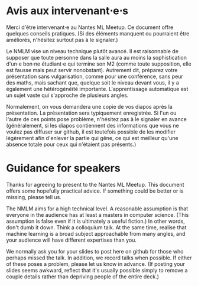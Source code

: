 # Avis aux intervenant⋅e⋅s

Merci d'être intervenant⋅e au Nantes ML Meetup.  Ce document offre
quelques conseils pratiques.  (Si des éléments manquent ou pourraient
être améliorés, n'hésitez surtout pas à le signaler.)

Le NMLM vise un niveau technique plutôt avancé.  Il est raisonnable de
supposer que toute personne dans la salle aura au moins la
sophistication d'un⋅e bon⋅ne étudiant⋅e qui termine son M2 (comme
toute supposition, elle est fausse mais peut servir nonobstant).
Autrement dit, préparez votre présentation sans vulgarisation, comme
pour une conférence, sans peur des maths, mais sachant que, quelque
soit le niveau devant vous, il y a également une hétérogénéïté
importante.  L'apprentissage automatique est un sujet vaste qui
s'approche de plusieurs angles.

Normalement, on vous demandera une copie de vos diapos après la
présentation.  La présentation sera typiquement enregistrée.  Si l'un
ou l'autre de ces points pose problème, n'hésitez pas à le signaler en
avance (généralement, si les diapos contiennent des informations que
vous ne voulez pas diffuser sur github, il est toutefois possible de
les modifier légèrement afin d'enlever la partie qui gêne, ce qui est
meilleur qu'une absence totale pour ceux qui n'étaient pas présents.)


# Guidance for speakers

Thanks for agreeing to present to the Nantes ML Meetup.  This document
offers some hopefully practical advice.  If something could be better
or is missing, please tell us.

The NMLM aims for a high technical level.  A reasonable assumption is
that everyone in the audience has at least a masters in computer
science.  (This assumption is false even if it is ultimately a useful
fiction.)  In other words, don't dumb it down.  Think a colloquium
talk.  At the same time, realise that machine learning is a broad
subject approachable from many angles, and your audience will have
different expertises than you.

We normally ask you for your slides to post here on github for those
who perhaps missed the talk.  In addition, we record talks when
possible.  If either of these poses a problem, please let us know in
advance.  (If posting your slides seems awkward, reflect that it's
usually possible simply to remove a couple details rather than
depriving people of the entire deck.)

